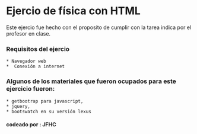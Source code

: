 # Ejercio de física con HTML # 

 Este ejercio fue hecho con el proposito de cumplir con la tarea indica por el profesor en clase.

### Requisitos del ejercio
    * Navegador web
    *  Conexión a internet

### Algunos de los materiales que fueron ocupados para este ejercicio fueron: 
    * getbootrap para javascript,
    * jquery,
    * bootswatch en su versión lexus 

#### codeado por : JFHC